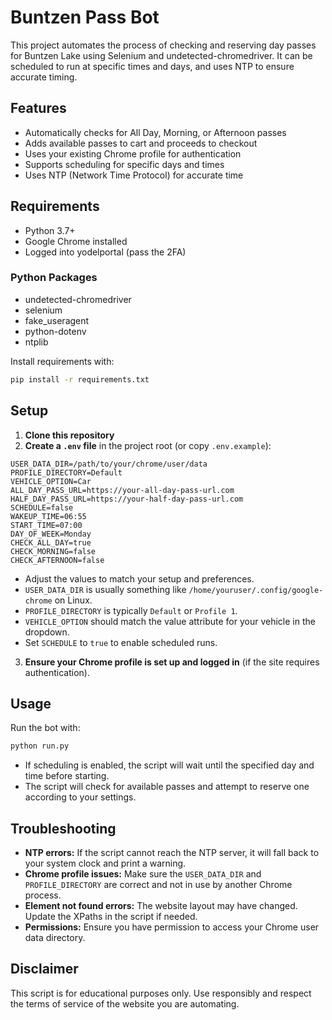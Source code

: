 # Buntzen Pass Bot

This project automates the process of checking and reserving day passes for Buntzen Lake using Selenium and undetected-chromedriver. It can be scheduled to run at specific times and days, and uses NTP to ensure accurate timing.

## Features
- Automatically checks for All Day, Morning, or Afternoon passes
- Adds available passes to cart and proceeds to checkout
- Uses your existing Chrome profile for authentication
- Supports scheduling for specific days and times
- Uses NTP (Network Time Protocol) for accurate time

## Requirements
- Python 3.7+
- Google Chrome installed
- Logged into yodelportal (pass the 2FA)

### Python Packages
- undetected-chromedriver
- selenium
- fake_useragent
- python-dotenv
- ntplib

Install requirements with:
```bash
pip install -r requirements.txt
```

## Setup
1. **Clone this repository**
2. **Create a `.env` file** in the project root (or copy `.env.example`):

```
USER_DATA_DIR=/path/to/your/chrome/user/data
PROFILE_DIRECTORY=Default
VEHICLE_OPTION=Car
ALL_DAY_PASS_URL=https://your-all-day-pass-url.com
HALF_DAY_PASS_URL=https://your-half-day-pass-url.com
SCHEDULE=false
WAKEUP_TIME=06:55
START_TIME=07:00
DAY_OF_WEEK=Monday
CHECK_ALL_DAY=true
CHECK_MORNING=false
CHECK_AFTERNOON=false
```
- Adjust the values to match your setup and preferences.
- `USER_DATA_DIR` is usually something like `/home/youruser/.config/google-chrome` on Linux.
- `PROFILE_DIRECTORY` is typically `Default` or `Profile 1`.
- `VEHICLE_OPTION` should match the value attribute for your vehicle in the dropdown.
- Set `SCHEDULE` to `true` to enable scheduled runs.

3. **Ensure your Chrome profile is set up and logged in** (if the site requires authentication).

## Usage
Run the bot with:
```bash
python run.py
```

- If scheduling is enabled, the script will wait until the specified day and time before starting.
- The script will check for available passes and attempt to reserve one according to your settings.

## Troubleshooting
- **NTP errors:** If the script cannot reach the NTP server, it will fall back to your system clock and print a warning.
- **Chrome profile issues:** Make sure the `USER_DATA_DIR` and `PROFILE_DIRECTORY` are correct and not in use by another Chrome process.
- **Element not found errors:** The website layout may have changed. Update the XPaths in the script if needed.
- **Permissions:** Ensure you have permission to access your Chrome user data directory.

## Disclaimer
This script is for educational purposes only. Use responsibly and respect the terms of service of the website you are automating.
